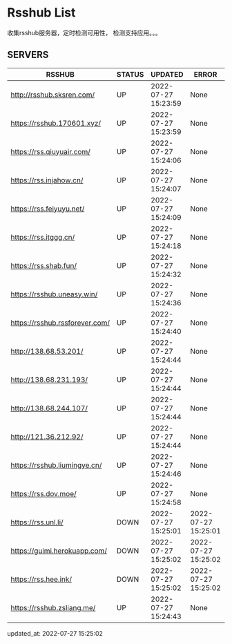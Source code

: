 # Rsshub List

收集rsshub服务器，定时检测可用性， 检测支持应用。。。


## SERVERS

|  RSSHUB   | STATUS  | UPDATED  | ERROR  | TWITTER |  
|  ----  | ----  | ----  | ----  | ---- |  
| http://rsshub.sksren.com/ | UP | 2022-07-27 15:23:59 | None |OK|  
| https://rsshub.170601.xyz/ | UP | 2022-07-27 15:23:59 | None |OK|  
| https://rss.qiuyuair.com/ | UP | 2022-07-27 15:24:06 | None ||  
| https://rss.injahow.cn/ | UP | 2022-07-27 15:24:07 | None ||  
| https://rss.feiyuyu.net/ | UP | 2022-07-27 15:24:09 | None ||  
| https://rss.itggg.cn/ | UP | 2022-07-27 15:24:18 | None ||  
| https://rss.shab.fun/ | UP | 2022-07-27 15:24:32 | None |OK|  
| https://rsshub.uneasy.win/ | UP | 2022-07-27 15:24:36 | None |OK|  
| https://rsshub.rssforever.com/ | UP | 2022-07-27 15:24:40 | None |OK|  
| http://138.68.53.201/ | UP | 2022-07-27 15:24:44 | None ||  
| http://138.68.231.193/ | UP | 2022-07-27 15:24:44 | None ||  
| http://138.68.244.107/ | UP | 2022-07-27 15:24:44 | None ||  
| http://121.36.212.92/ | UP | 2022-07-27 15:24:44 | None ||  
| https://rsshub.liumingye.cn/ | UP | 2022-07-27 15:24:46 | None ||  
| https://rss.dov.moe/ | UP | 2022-07-27 15:24:58 | None |OK|  
| https://rss.unl.li/ | DOWN | 2022-07-27 15:25:01 | 2022-07-27 15:25:01 |  
| https://guimi.herokuapp.com/ | DOWN | 2022-07-27 15:25:02 | 2022-07-27 15:25:02 |  
| https://rss.hee.ink/ | DOWN | 2022-07-27 15:25:02 | 2022-07-27 15:25:02 |  
| https://rsshub.zsliang.me/ | UP | 2022-07-27 15:24:43 | None |OK|  
  

updated_at: 2022-07-27 15:25:02  
